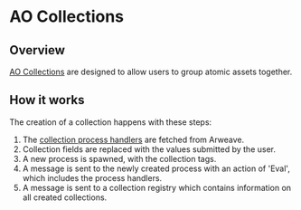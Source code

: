 # AO Collections

## Overview
[AO Collections](collection.lua) are designed to allow users to group atomic assets together.

## How it works
The creation of a collection happens with these steps:

1. The [collection process handlers](https://arweave.net/e15eooIt86VjB1IDRjOMedwmtmicGtKkNWSnz8GyV4k) are fetched from Arweave.
2. Collection fields are replaced with the values submitted by the user.
3. A new process is spawned, with the collection tags.
4. A message is sent to the newly created process with an action of 'Eval', which includes the process handlers.
5. A message is sent to a collection registry which contains information on all created collections.

